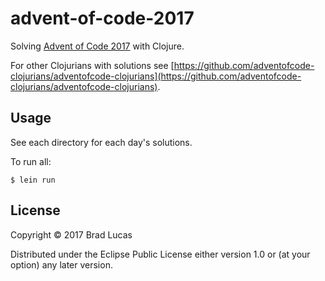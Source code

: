 # advent-of-code-2017

Solving [Advent of Code 2017](http://adventofcode.com) with Clojure.

For other Clojurians with solutions see [https://github.com/adventofcode-clojurians/adventofcode-clojurians](https://github.com/adventofcode-clojurians/adventofcode-clojurians).

## Usage

See each directory for each day's solutions.

To run all:

```
$ lein run
```



## License

Copyright © 2017 Brad Lucas

Distributed under the Eclipse Public License either version 1.0 or (at
your option) any later version.
